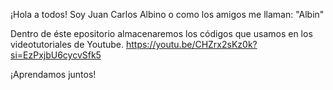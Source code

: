 ¡Hola a todos! Soy Juan Carlos Albino o como los amigos me llaman: "Albin"

Dentro de éste epositorio almacenaremos los códigos que usamos en los videotutoriales de Youtube.
https://youtu.be/CHZrx2sKz0k?si=EzPxjbU6cycvSfk5

¡Aprendamos juntos!
